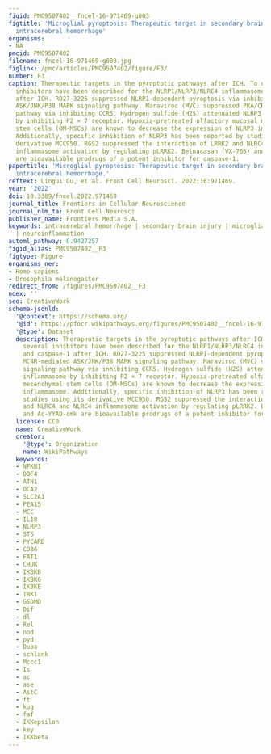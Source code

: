 ```yaml
---
figid: PMC9507402__fncel-16-971469-g003
figtitle: 'Microglial pyroptosis: Therapeutic target in secondary brain injury following
  intracerebral hemorrhage'
organisms:
- NA
pmcid: PMC9507402
filename: fncel-16-971469-g003.jpg
figlink: /pmc/articles/PMC9507402/figure/F3/
number: F3
caption: Therapeutic targets in the pyroptotic pathways after ICH. To date, several
  inhibitors have been described for the NLRP1/NLRP3/NLRC4 inflammasome and caspase-1
  after ICH. RO27-3225 suppressed NLRP1-dependent pyroptosis via inhibiting MC4R-mediated
  ASK/JNK/P38 MAPK signaling pathway. Maraviroc (MVC) suppressed PKA/CREB/NLRP1 signaling
  pathway via inhibiting CCR5. Hydrogen sulfide (H2S) attenuated NLRP3 inflammasome
  by inhibiting P2 × 7 receptor. Hypoxia-pretreated olfactory mucosal mesenchymal
  stem cells (OM-MSCs) are known to decrease the expression of NLRP3 inflammasome.
  Additionally, specific inhibition of NLRP3 has been reported by studies using its
  derivative MCC950. RGS2 suppressed the interaction of LRRK2 and NLRC4 and NLRC4
  inflammasome activation by regulating pLRRK2. Belnacasan (VX-765) and Ac-YYAD-cmk
  are bioavailable prodrugs of a potent inhibitor for caspase-1.
papertitle: 'Microglial pyroptosis: Therapeutic target in secondary brain injury following
  intracerebral hemorrhage.'
reftext: Lingui Gu, et al. Front Cell Neurosci. 2022;16:971469.
year: '2022'
doi: 10.3389/fncel.2022.971469
journal_title: Frontiers in Cellular Neuroscience
journal_nlm_ta: Front Cell Neurosci
publisher_name: Frontiers Media S.A.
keywords: intracerebral hemorrhage | secondary brain injury | microglia | pyroptosis
  | neuroinflammation
automl_pathway: 0.9427257
figid_alias: PMC9507402__F3
figtype: Figure
organisms_ner:
- Homo sapiens
- Drosophila melanogaster
redirect_from: /figures/PMC9507402__F3
ndex: ''
seo: CreativeWork
schema-jsonld:
  '@context': https://schema.org/
  '@id': https://pfocr.wikipathways.org/figures/PMC9507402__fncel-16-971469-g003.html
  '@type': Dataset
  description: Therapeutic targets in the pyroptotic pathways after ICH. To date,
    several inhibitors have been described for the NLRP1/NLRP3/NLRC4 inflammasome
    and caspase-1 after ICH. RO27-3225 suppressed NLRP1-dependent pyroptosis via inhibiting
    MC4R-mediated ASK/JNK/P38 MAPK signaling pathway. Maraviroc (MVC) suppressed PKA/CREB/NLRP1
    signaling pathway via inhibiting CCR5. Hydrogen sulfide (H2S) attenuated NLRP3
    inflammasome by inhibiting P2 × 7 receptor. Hypoxia-pretreated olfactory mucosal
    mesenchymal stem cells (OM-MSCs) are known to decrease the expression of NLRP3
    inflammasome. Additionally, specific inhibition of NLRP3 has been reported by
    studies using its derivative MCC950. RGS2 suppressed the interaction of LRRK2
    and NLRC4 and NLRC4 inflammasome activation by regulating pLRRK2. Belnacasan (VX-765)
    and Ac-YYAD-cmk are bioavailable prodrugs of a potent inhibitor for caspase-1.
  license: CC0
  name: CreativeWork
  creator:
    '@type': Organization
    name: WikiPathways
  keywords:
  - NFKB1
  - DBF4
  - ATN1
  - OCA2
  - SLC2A1
  - PEA15
  - MCC
  - IL18
  - NLRP3
  - STS
  - PYCARD
  - CD36
  - FAT1
  - CHUK
  - IKBKB
  - IKBKG
  - IKBKE
  - TBK1
  - GSDMD
  - Dif
  - dl
  - Rel
  - nod
  - pyd
  - Duba
  - schlank
  - Mccc1
  - Is
  - ac
  - ase
  - AstC
  - ft
  - kug
  - faf
  - IKKepsilon
  - key
  - IKKbeta
---
```


